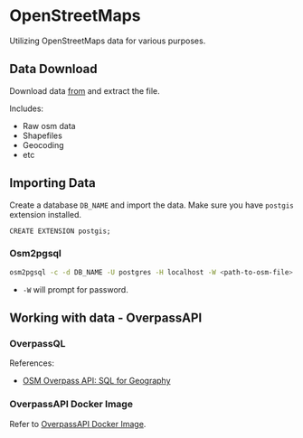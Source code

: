 # OpenStreetMaps

Utilizing OpenStreetMaps data for various purposes.

## Data Download

Download data [from](http://www.geofabrik.de/data/) and extract the file.

Includes:

- Raw osm data
- Shapefiles
- Geocoding
- etc

## Importing Data

Create a database `DB_NAME` and import the data. Make sure you have `postgis` extension installed.

```
CREATE EXTENSION postgis;
```

### Osm2pgsql

```bash
osm2pgsql -c -d DB_NAME -U postgres -H localhost -W <path-to-osm-file>
```

- `-W` will prompt for password.

## Working with data - OverpassAPI

### OverpassQL

References:

- [OSM Overpass API: SQL for Geography](https://medium.com/engineered-publicis-sapient/osm-overpass-api-sql-for-geography-b7ec3546088d)

### OverpassAPI Docker Image

Refer to [OverpassAPI Docker Image](https://github.com/wiktorn/Overpass-API).

